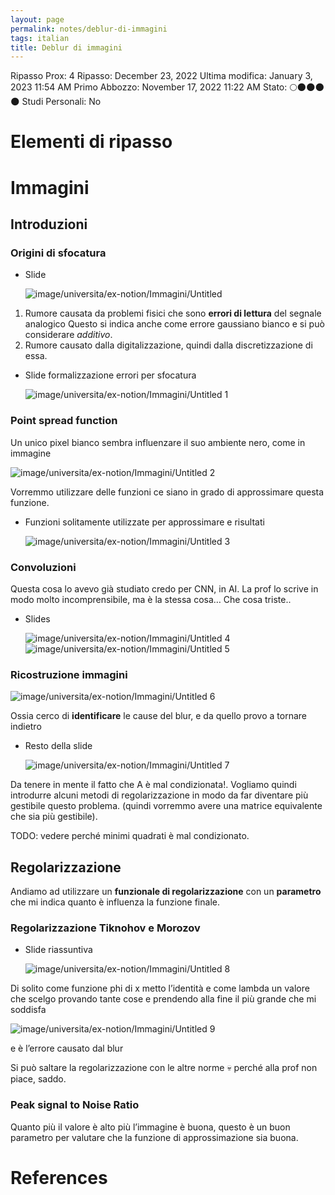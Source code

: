 ```yaml
---
layout: page
permalink: notes/deblur-di-immagini
tags: italian
title: Deblur di immagini
---
```


Ripasso Prox: 4
Ripasso: December 23, 2022
Ultima modifica: January 3, 2023 11:54 AM
Primo Abbozzo: November 17, 2022 11:22 AM
Stato: 🌕🌑🌑🌑🌑
Studi Personali: No

# Elementi di ripasso

# Immagini

## Introduzioni

### Origini di sfocatura

- Slide

    <img src="/images/notes/image/universita/ex-notion/Immagini/Untitled.png" alt="image/universita/ex-notion/Immagini/Untitled">

1. Rumore causata da problemi fisici che sono **errori di lettura** del segnale analogico Questo si indica anche come errore gaussiano bianco e si può considerare *additivo*.
2. Rumore causato dalla digitalizzazione, quindi dalla discretizzazione di essa.
- Slide formalizzazione errori per sfocatura

    <img src="/images/notes/image/universita/ex-notion/Immagini/Untitled 1.png" alt="image/universita/ex-notion/Immagini/Untitled 1">


### Point spread function

Un unico pixel bianco sembra influenzare il suo ambiente nero, come in immagine

<img src="/images/notes/image/universita/ex-notion/Immagini/Untitled 2.png" alt="image/universita/ex-notion/Immagini/Untitled 2">

Vorremmo utilizzare delle funzioni ce siano in grado di approssimare questa funzione.

- Funzioni solitamente utilizzate per approssimare e risultati

    <img src="/images/notes/image/universita/ex-notion/Immagini/Untitled 3.png" alt="image/universita/ex-notion/Immagini/Untitled 3">


### Convoluzioni

Questa cosa lo avevo già studiato credo per CNN, in AI. La prof lo scrive in modo molto incomprensibile, ma è la stessa cosa… Che cosa triste..

- Slides

    <img src="/images/notes/image/universita/ex-notion/Immagini/Untitled 4.png" alt="image/universita/ex-notion/Immagini/Untitled 4">

    <img src="/images/notes/image/universita/ex-notion/Immagini/Untitled 5.png" alt="image/universita/ex-notion/Immagini/Untitled 5">


### Ricostruzione immagini

<img src="/images/notes/image/universita/ex-notion/Immagini/Untitled 6.png" alt="image/universita/ex-notion/Immagini/Untitled 6">

Ossia cerco di **identificare** le cause del blur, e da quello provo a tornare indietro

- Resto della slide

    <img src="/images/notes/image/universita/ex-notion/Immagini/Untitled 7.png" alt="image/universita/ex-notion/Immagini/Untitled 7">


Da tenere in mente il fatto che A è mal condizionata!. Vogliamo quindi introdurre alcuni metodi di regolarizzazione in modo da far diventare più gestibile questo problema. (quindi vorremmo avere una matrice equivalente che sia più gestibile).

TODO: vedere perché minimi quadrati è mal condizionato.

## Regolarizzazione

Andiamo ad utilizzare un **funzionale di regolarizzazione** con un **parametro** che mi indica quanto è influenza la funzione finale.

### Regolarizzazione Tiknohov e Morozov

- Slide riassuntiva

    <img src="/images/notes/image/universita/ex-notion/Immagini/Untitled 8.png" alt="image/universita/ex-notion/Immagini/Untitled 8">


Di solito come funzione phi di x metto l’identità e come lambda un valore che scelgo provando tante cose e prendendo alla fine il più grande che mi soddisfa

<img src="/images/notes/image/universita/ex-notion/Immagini/Untitled 9.png" alt="image/universita/ex-notion/Immagini/Untitled 9">

e è l’errore causato dal blur

Si può saltare la regolarizzazione con le altre norme 💀 perché alla prof non piace, saddo.

### Peak signal to Noise Ratio

Quanto più il valore è alto più l’immagine è buona, questo è un buon parametro per valutare che la funzione di approssimazione sia buona.



# References